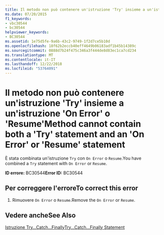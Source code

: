 ```yaml
---
title: Il metodo non può contenere un'istruzione 'Try' insieme a un'istruzione 'On Error' o 'Resume'
ms.date: 07/20/2015
f1_keywords:
- vbc30544
- bc30544
helpviewer_keywords:
- BC30544
ms.assetid: 1e75d5fe-9a6b-43c2-9749-1f2d7ce5b10d
ms.openlocfilehash: 18f62b2eccb40eff4649b06183adf1b45b14389c
ms.sourcegitcommit: 0888d7b24f475c346a3f444de8d83ec1ca7cd234
ms.translationtype: MT
ms.contentlocale: it-IT
ms.lasthandoff: 12/22/2018
ms.locfileid: "53764091"
---
```

# <a name="method-cannot-contain-both-a-try-statement-and-an-on-error-or-resume-statement"></a><span data-ttu-id="d4a2c-102">Il metodo non può contenere un'istruzione 'Try' insieme a un'istruzione 'On Error' o 'Resume'</span><span class="sxs-lookup"><span data-stu-id="d4a2c-102">Method cannot contain both a 'Try' statement and an 'On Error' or 'Resume' statement</span></span>
<span data-ttu-id="d4a2c-103">È stata combinata un'istruzione `Try` con `On Error` o `Resume`.</span><span class="sxs-lookup"><span data-stu-id="d4a2c-103">You have combined a `Try` statement with `On Error` or `Resume`.</span></span>  
  
 <span data-ttu-id="d4a2c-104">**ID errore:** BC30544</span><span class="sxs-lookup"><span data-stu-id="d4a2c-104">**Error ID:** BC30544</span></span>  
  
## <a name="to-correct-this-error"></a><span data-ttu-id="d4a2c-105">Per correggere l'errore</span><span class="sxs-lookup"><span data-stu-id="d4a2c-105">To correct this error</span></span>  
  
1.  <span data-ttu-id="d4a2c-106">Rimuovere `On Error` o `Resume`.</span><span class="sxs-lookup"><span data-stu-id="d4a2c-106">Remove the `On Error` or `Resume`.</span></span>  
  
## <a name="see-also"></a><span data-ttu-id="d4a2c-107">Vedere anche</span><span class="sxs-lookup"><span data-stu-id="d4a2c-107">See Also</span></span>  
   
 [<span data-ttu-id="d4a2c-108">Istruzione Try...Catch...Finally</span><span class="sxs-lookup"><span data-stu-id="d4a2c-108">Try...Catch...Finally Statement</span></span>](../../visual-basic/language-reference/statements/try-catch-finally-statement.md)
